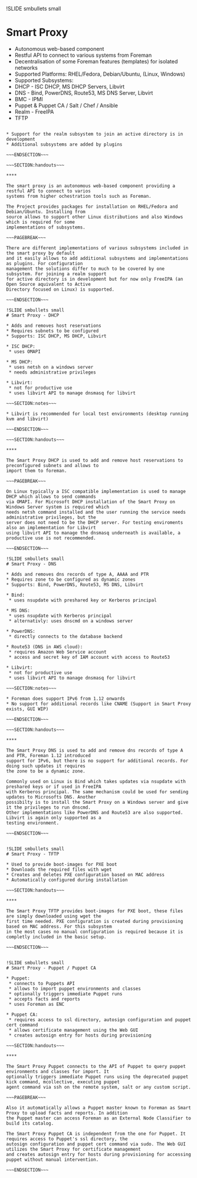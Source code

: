 !SLIDE smbullets small
# Smart Proxy

* Autonomous web-based component
 * Restful API to connect to various systems from Foreman
 * Decentralisation of some Foreman features (templates) for isolated networks
* Supported Platforms: RHEL/Fedora, Debian/Ubuntu, (Linux, Windows)
* Supported Subsystems:
 * DHCP - ISC DHCP, MS DHCP Servers, Libvirt
 * DNS - Bind, PowerDNS, Route53, MS DNS Server, Libvirt
 * BMC - IPMI
 * Puppet & Puppet CA / Salt / Chef / Ansible
 * Realm - FreeIPA
 * TFTP 

~~~SECTION:notes~~~

* Support for the realm subsystem to join an active directory is in development
* Additional subsystems are added by plugins

~~~ENDSECTION~~~

~~~SECTION:handouts~~~

****

The smart proxy is an autonomous web-based component providing a restful API to connect to varios
systems from higher ochestration tools such as Foreman. 

The Project provides packages for installation on RHEL/Fedora and Debian/Ubuntu. Installing from
source allows to support other Linux distributions and also Windows which is required for some 
implementations of subsystems.

~~~PAGEBREAK~~~

There are different implementations of various subsystems included in the smart proxy by default
and it easily allows to add additional subsystems and implementations as plugins. For configuration
management the solutions differ to much to be covered by one subsystem. For joining a realm support
for active directory is in development but for now only FreeIPA (an Open Source aquivalent to Active
Directory focused on Linux) is supported.

~~~ENDSECTION~~~

!SLIDE smbullets small
# Smart Proxy - DHCP

* Adds and removes host reservations
* Requires subnets to be configured
* Supports: ISC DHCP, MS DHCP, Libvirt

* ISC DHCP:
 * uses OMAPI 

* MS DHCP:
 * uses netsh on a windows server
 * needs administrative privileges

* Libvirt:
 * not for productive use
 * uses libvirt API to manage dnsmasq for libvirt

~~~SECTION:notes~~~

* Libvirt is recommended for local test environments (desktop running kvm and libvirt)

~~~ENDSECTION~~~

~~~SECTION:handouts~~~

****

The Smart Proxy DHCP is used to add and remove host reservations to preconfigured subnets and allows to
import them to foreman.

~~~PAGEBREAK~~~

On Linux typically a ISC compatible implementation is used to manage DHCP which allows to send commands
via OMAPI. For Microsoft DHCP installation of the Smart Proxy on Windows Server system is required which
needs netsh command installed and the user running the service needs administrative privileges, but the
server does not need to be the DHCP server. For testing enviroments also an implementation for Libvirt
using libvirt API to manage the dnsmasq underneath is available, a productive use is not recommended.

~~~ENDSECTION~~~

!SLIDE smbullets small
# Smart Proxy - DNS

* Adds and removes dns records of type A, AAAA and PTR
* Requires zone to be configured as dynamic zones
* Supports: Bind, PowerDNS, Route53, MS DNS, Libvirt

* Bind:
 * uses nsupdate with preshared key or Kerberos principal

* MS DNS:
 * uses nsupdate with Kerberos principal
 * alternativly: uses dnscmd on a windows server

* PowerDNS:
 * directly connects to the database backend

* Route53 (DNS in AWS cloud):
 * requires Amazon Web Service account
 * access and secret key of IAM account with access to Route53

* Libvirt:
 * not for productive use
 * uses libvirt API to manage dnsmasq for libvirt

~~~SECTION:notes~~~

* Foreman does support IPv6 from 1.12 onwards
* No support for additional records like CNAME (Support in Smart Proxy exists, GUI WIP)

~~~ENDSECTION~~~

~~~SECTION:handouts~~~

****

The Smart Proxy DNS is used to add and remove dns records of type A and PTR, Foreman 1.12 introduced
support for IPv6, but there is no support for additional records. For doing such updates it requires
the zone to be a dynamic zone.

Commonly used on Linux is Bind which takes updates via nsupdate with preshared keys or if used in FreeIPA
with Kerberos principal. The same mechanism could be used for sending updates to Microsofts DNS. Another
possibilty is to install the Smart Proxy on a Windows server and give it the privileges to run dnscmd.
Other implementations like PowerDNS and Route53 are also supported. Libvirt is again only supported as a
testing environment.

~~~ENDSECTION~~~


!SLIDE smbullets small
# Smart Proxy - TFTP

* Used to provide boot-images for PXE boot
* Downloads the required files with wget
* Creates and deletes PXE configuration based on MAC address
* Automatically configured during installation

~~~SECTION:handouts~~~

****

The Smart Proxy TFTP provides boot-images for PXE boot, these files are simply downloaded using wget the
first time needed. PXE configuration is created during provisioning based on MAC address. For this subsystem
in the most cases no manual configuration is required because it is completly included in the basic setup.

~~~ENDSECTION~~~


!SLIDE smbullets small
# Smart Proxy - Puppet / Puppet CA

* Puppet:
 * connects to Puppets API
 * allows to import puppet environments and classes
 * optionally triggers immediate Puppet runs
 * accepts facts and reports
 * uses Foreman as ENC

* Puppet CA:
 * requires access to ssl directory, autosign configuration and puppet cert command
 * allows certificate management using the Web GUI
 * creates autosign entry for hosts during provisioning

~~~SECTION:handouts~~~

****

The Smart Proxy Puppet connects to the API of Puppet to query puppet environments and classes for import. It
optionally triggers immediate Puppet runs using the deprecated puppet kick command, mcollective, executing puppet
agent command via ssh on the remote system, salt or any custom script. 

~~~PAGEBREAK~~~

Also it automatically allows a Puppet master known to Foreman as Smart Proxy to upload facts and reports. In addition
the Puppet master can access Foreman as an External Node Classifier to build its catalog.

The Smart Proxy Puppet CA is independent from the one for Puppet. It requires access to Puppet's ssl directory, the 
autosign configuration and puppet cert command via sudo. The Web GUI utilizes the Smart Proxy for certificate management
and creates autosign entry for hosts during provisioning for accessing puppet without manual intervention.

~~~ENDSECTION~~~

